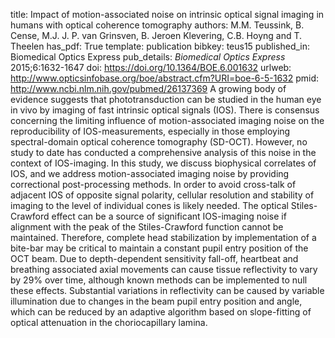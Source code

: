 title: Impact of motion-associated noise on intrinsic optical signal imaging in humans with optical coherence tomography
authors: M.M. Teussink, B. Cense, M.J. J. P. van Grinsven, B. Jeroen Klevering, C.B. Hoyng and T. Theelen
has_pdf: True
template: publication
bibkey: teus15
published_in: Biomedical Optics Express
pub_details: <i>Biomedical Optics Express</i> 2015;6:1632-1647
doi: https://doi.org/10.1364/BOE.6.001632
urlweb: http://www.opticsinfobase.org/boe/abstract.cfm?URI=boe-6-5-1632
pmid: http://www.ncbi.nlm.nih.gov/pubmed/26137369
A growing body of evidence suggests that phototransduction can be studied in the human eye in vivo by imaging of fast intrinsic optical signals (IOS). There is consensus concerning the limiting influence of motion-associated imaging noise on the reproducibility of IOS-measurements, especially in those employing spectral-domain optical coherence tomography (SD-OCT). However, no study to date has conducted a comprehensive analysis of this noise in the context of IOS-imaging. In this study, we discuss biophysical correlates of IOS, and we address motion-associated imaging noise by providing correctional post-processing methods. In order to avoid cross-talk of adjacent IOS of opposite signal polarity, cellular resolution and stability of imaging to the level of individual cones is likely needed. The optical Stiles-Crawford effect can be a source of significant IOS-imaging noise if alignment with the peak of the Stiles-Crawford function cannot be maintained. Therefore, complete head stabilization by implementation of a bite-bar may be critical to maintain a constant pupil entry position of the OCT beam. Due to depth-dependent sensitivity fall-off, heartbeat and breathing associated axial movements can cause tissue reflectivity to vary by 29\% over time, although known methods can be implemented to null these effects. Substantial variations in reflectivity can be caused by variable illumination due to changes in the beam pupil entry position and angle, which can be reduced by an adaptive algorithm based on slope-fitting of optical attenuation in the choriocapillary lamina.

